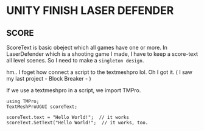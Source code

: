 # UNITY FINISH LASER DEFENDER

## SCORE
ScoreText is basic obeject which all games have one or more. In LaserDefender which is a shooting game I made, I have to keep a score-text all level scenes. So I need to make a `singleton design`.

hm.. I foget how connect a script to the textmeshpro lol. Oh I got it. ( I saw my last project - Block Breaker - )

If we use a textmeshpro in a script, we import TMPro.


    using TMPro;
    TextMeshProUGUI scoreText;
    
    scoreText.text = "Hello World!";  // it works
    scoreText.SetText("Hello World!";  // it works, too.
    
